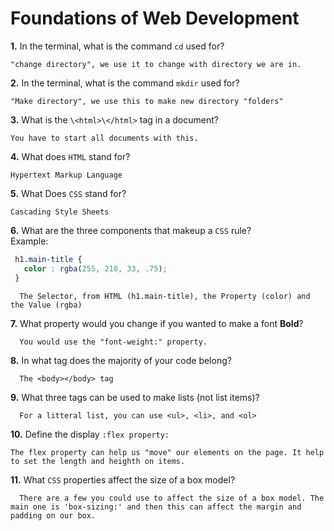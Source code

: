 # Foundations of Web Development

**1.** In the terminal, what is the command `cd` used for?
<!-- enter you answer in the space below -->
```
"change directory", we use it to change with directory we are in.
```

**2.** In the terminal, what is the command `mkdir` used for?
<!-- enter you answer in the space below -->
```
"Make directory", we use this to make new directory "folders"
```

**3.** What is the `\<html>\</html>` tag in a document?
<!-- enter you answer in the space below -->
```
You have to start all documents with this.
```

**4.** What does `HTML` stand for?
<!-- enter you answer in the space below -->
```
Hypertext Markup Language 
```

**5.** What Does `CSS` stand for?
<!-- enter you answer in the space below -->
```
Cascading Style Sheets
```

**6.** What are the three components that makeup a `CSS` rule? <br> Example:
```css
 h1.main-title {
   color : rgba(255, 210, 33, .75);
 }
```
<!-- enter you answer in the space below -->
```
  The Selector, from HTML (h1.main-title), the Property (color) and the Value (rgba) 
```

**7.** What property would you change if you wanted to make a font **Bold**?
<!-- enter you answer in the space below -->
```
  You would use the "font-weight:" property.
```

**8.** In what tag does the majority of your code belong?
<!-- enter you answer in the space below -->
```
  The <body></body> tag
```

**9.** What three tags can be used to make lists (not list items)?
<!-- enter you answer in the space below -->
```
  For a litteral list, you can use <ul>, <li>, and <ol>
```

**10.** Define the display `:flex property:`
<!-- enter you answer in the space below -->
```
The flex property can help us "move" our elements on the page. It help to set the length and heighth on items. 
```

**11.** What `CSS` properties affect the size of a box model?
<!-- enter you answer in the space below -->
```
  There are a few you could use to affect the size of a box model. The main one is 'box-sizing:' and then this can affect the margin and padding on our box. 
```